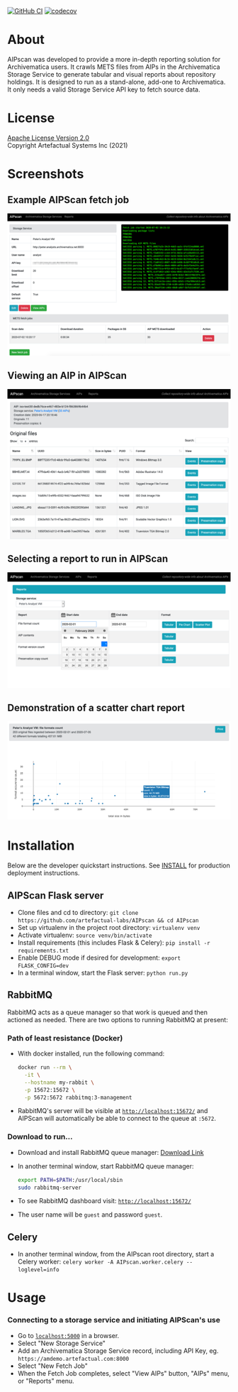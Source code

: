[![GitHub CI](https://github.com/artefactual-labs/AIPscan/actions/workflows/test.yml/badge.svg)](https://github.com/artefactual-labs/AIPscan/actions/workflows/test.yml)
[![codecov](https://codecov.io/gh/artefactual-labs/AIPscan/branch/main/graph/badge.svg?token=2RRFAM8P89)](https://codecov.io/gh/artefactual-labs/AIPscan)

# About

AIPscan was developed to provide a more in-depth reporting solution for Archivematica users. It crawls METS files from AIPs in the Archivematica Storage Service to generate tabular and visual reports about repository holdings. It is designed to run as a stand-alone, add-one to Archivematica. It only needs a valid Storage Service API key to fetch source data.  

# License

[Apache License Version 2.0](LICENSE)  
Copyright Artefactual Systems Inc (2021)

# Screenshots

## Example AIPScan fetch job

![screencap1](screencaps/aipscan_fetch_job.png)

## Viewing an AIP in AIPScan

![screencap2](screencaps/aipscan_view_aip.png)

## Selecting a report to run in AIPScan

![screencap3](screencaps/aipscan_select_report.png)

## Demonstration of a scatter chart report

![screencap4](screencaps/aipscan_scatterplot_report.png)

# Installation

Below are the developer quickstart instructions. See [INSTALL](INSTALL.md) for production deployment instructions.

## AIPScan Flask server

* Clone files and cd to directory:  `git clone https://github.com/artefactual-labs/AIPscan && cd AIPscan`
* Set up virtualenv in the project root directory: `virtualenv venv`
* Activate virtualenv: `source venv/bin/activate`
* Install requirements (this includes Flask & Celery): `pip install -r requirements.txt`
* Enable DEBUG mode if desired for development: `export FLASK_CONFIG=dev`
* In a terminal window, start the Flask server: `python run.py`

## RabbitMQ

RabbitMQ acts as a queue manager so that work is queued and then actioned as
needed. There are two options to running RabbitMQ at present:

### Path of least resistance (Docker)

* With docker installed, run the following command:

  ```bash
  docker run --rm \
    -it \
    --hostname my-rabbit \
    -p 15672:15672 \
    -p 5672:5672 rabbitmq:3-management
  ```

* RabbitMQ's server will be visible at [`http://localhost:15672/`][rabbit-MQ2]
and AIPScan will automatically be able to connect to the queue at `:5672`.

### Download to run...

* Download and install RabbitMQ queue manager: [Download Link][rabbit-MQ1]
* In another terminal window, start RabbitMQ queue manager:

  ```bash
  export PATH=$PATH:/usr/local/sbin
  sudo rabbitmq-server
  ```

* To see RabbitMQ dashboard visit: [`http://localhost:15672/`][rabbit-MQ2]
* The user name will be `guest` and password `guest`.

## Celery

* In another terminal window, from the AIPscan root directory, start a Celery
worker: `celery worker -A AIPscan.worker.celery --loglevel=info`

# Usage

### Connecting to a storage service and initiating AIPScan's use

* Go to [`localhost:5000`][usage-1] in a browser.
* Select "New Storage Service"
* Add an Archivematica Storage Service record, including API Key, eg.
`https://amdemo.artefactual.com:8000`
* Select "New Fetch Job"
* When the Fetch Job completes, select "View AIPs" button, "AIPs" menu, or
"Reports" menu.



[am-1]: https://archivematica.org
[rabbit-MQ1]: https://www.rabbitmq.com/download.html
[rabbit-MQ2]: http://localhost:15672/
[usage-1]: http://localhost:5000
